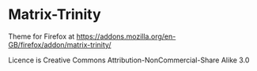 # Matrix-Trinity

Theme for Firefox at https://addons.mozilla.org/en-GB/firefox/addon/matrix-trinity/

Licence is Creative Commons Attribution-NonCommercial-Share Alike 3.0
